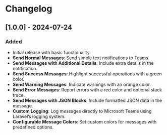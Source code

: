 # Changelog

## [1.0.0] - 2024-07-24
### Added
- Initial release with basic functionality.
- **Send Normal Messages**: Send simple text notifications to Teams.
- **Send Messages with Additional Details**: Include extra details in the notification.
- **Send Success Messages**: Highlight successful operations with a green color.
- **Send Warning Messages**: Indicate warnings with an orange color.
- **Send Error Messages**: Report errors with a red color and optional stack trace.
- **Send Messages with JSON Blocks**: Include formatted JSON data in the message.
- **Custom Logging**: Log messages directly to Microsoft Teams using Laravel’s logging system.
- **Configurable Message Colors**: Set custom colors for messages with predefined options.

